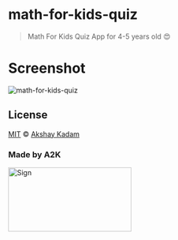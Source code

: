 # math-for-kids-quiz

> Math For Kids Quiz App for 4-5 years old :heart_eyes:

# Screenshot

![math-for-kids-quiz](.png)

## License

[MIT](LICENSE.md) © [Akshay Kadam](https://github.com/deadcoder0904)

### Made by A2K

<img src="http://imgur.com/jfmA33n.png" alt="Sign" width=250 height=130 />
